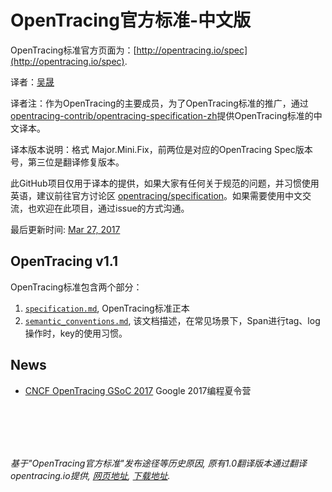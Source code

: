 # OpenTracing官方标准-中文版

OpenTracing标准官方页面为：[http://opentracing.io/spec](http://opentracing.io/spec).

译者：[吴晟](https://github.com/wu-sheng)

译者注：作为OpenTracing的主要成员，为了OpenTracing标准的推广，通过[opentracing-contrib/opentracing-specification-zh](https://github.com/opentracing-contrib/opentracing-specification-zh)提供OpenTracing标准的中文译本。

译本版本说明：格式 Major.Mini.Fix，前两位是对应的OpenTracing Spec版本号，第三位是翻译修复版本。

此GitHub项目仅用于译本的提供，如果大家有任何关于规范的问题，并习惯使用英语，建议前往官方讨论区 [opentracing/specification](https://github.com/opentracing/specification)。如果需要使用中文交流，也欢迎在此项目，通过issue的方式沟通。

最后更新时间: [Mar 27, 2017](https://github.com/opentracing/specification/commits/master)

## OpenTracing v1.1
OpenTracing标准包含两个部分：

1. [`specification.md`](./specification.md), OpenTracing标准正本
1. [`semantic_conventions.md`](./semantic_conventions.md), 该文档描述，在常见场景下，Span进行tag、log操作时，key的使用习惯。

## News
- [CNCF OpenTracing GSoC 2017](./GSoC/OpenTracing-2017.md) Google 2017编程夏令营

<br/>
<br/>
<br/>
<br/>


_基于"OpenTracing官方标准"发布途径等历史原因, 原有1.0翻译版本通过翻译opentracing.io提供, [网页地址](http://opentracing.io/documentation/pages/translations.html), [下载地址](https://www.gitbook.com/download/pdf/book/wu-sheng/opentracing-io)._
